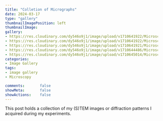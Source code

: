 ```yaml
---
title: "Colletion of Micrographs"
date: 2024-03-17
type: "gallery"
thumbnailImagePosition: left
thumbnailImage:  
gallery:
- https://res.cloudinary.com/dy546o9j1/image/upload/v1710641922/Microscopy/FeSi111_dxcibp.jpg "Cubic B20-type chiral magnet FeSi along [111] zone axis."
- https://res.cloudinary.com/dy546o9j1/image/upload/v1710641922/Microscopy/VSe2_80kV_filtered_bedft2.jpg "2D Van der Waals material VSe<sub>2</sub>"
- https://res.cloudinary.com/dy546o9j1/image/upload/v1710641921/Microscopy/Skyrmion_dh1bye.png "4D-STEM reconstruction of hexagonal skyrmion lattice, acquired from chiral magnet FeGe<sub>0.8</sub>Si<sub>0.2</sub>"
- https://res.cloudinary.com/dy546o9j1/image/upload/v1710644486/Microscopy/DLACBED_Si111_ewoxgi.jpg "Digital Large Angle Convergent Beam Electron Diffraction (DLACBED) pattern of Si [111]. DLACBED pattern is formed by stitching CBED patterns acquired with different beam tilt. LACBED could be used for determination of crystal symmetry and quantitative structural factor calculation."
- https://res.cloudinary.com/dy546o9j1/image/upload/v1710645014/Microscopy/DLACBED_Animation_sm6rxt.gif "Animation of acquisition of Digital Large Angle Convergent Beam Electron Diffraction (DLACBED) pattern of Si [111]. Each diffraction pattern at a specific beam tilt. A specific reflection is selected for each beam tilt, and stitch together digitally to form a full pattern."
categories:
- Image Gallery
tags:
- image gallery
- Microscopy

comments:       false
showMeta:       false
showActions:    false
---
```


This post holds a collection of my (S)TEM images or diffraction patterns I acquired during my experiments.